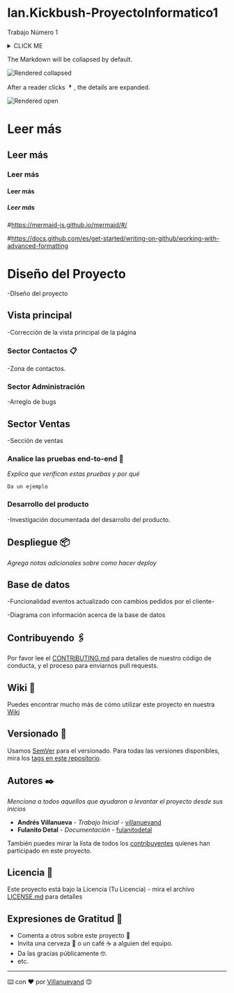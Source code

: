 # Ian.Kickbush-ProyectoInformatico1
Trabajo Número 1
<details><summary>CLICK ME</summary>
<p>
    
#### We can hide anything, even code!

    ```C++
       Serial.println("Esto es codigo de Arduino");
    ```
	
	```java
		private String test(int var) {
		  console.log("notice the blank line before this function?");
		}
	```	
	

</details> </p>

The Markdown will be collapsed by default.

![Rendered collapsed](/assets/images/help/writing/collapsed-section-view.png)

After a reader clicks <svg version="1.1" width="16" height="16" viewBox="0 0 16 16" class="octicon octicon-triangle-right" aria-label="The right triange icon" role="img"><path d="M6.427 4.427l3.396 3.396a.25.25 0 010 .354l-3.396 3.396A.25.25 0 016 11.396V4.604a.25.25 0 01.427-.177z"></path></svg>, the details are expanded.

![Rendered open](/assets/images/help/writing/open-collapsed-section.png)

# Leer más
## Leer más
### Leer más
#### Leer más
##### Leer más

#https://mermaid-js.github.io/mermaid/#/

#https://docs.github.com/es/get-started/writing-on-github/working-with-advanced-formatting


# Diseño del Proyecto

-DIseño del proyecto

## Vista principal

-Corrección de la vista principal de la página

### Sector Contactos 📋

-Zona de contactos.

### Sector Administración

-Arreglo de bugs

## Sector Ventas

-Sección de ventas
### Analice las pruebas end-to-end 🔩

_Explica que verifican estas pruebas y por qué_

```
Da un ejemplo
```

### Desarrollo del producto

-Investigación documentada del desarrollo del producto.

## Despliegue 📦

_Agrega notas adicionales sobre como hacer deploy_


## Base de datos


-Funcionalidad eventos actualizado con cambios pedidos por el cliente-

-Diagrama con información acerca de la base de datos


## Contribuyendo 🖇️

Por favor lee el [CONTRIBUTING.md](https://gist.github.com/villanuevand/xxxxxx) para detalles de nuestro código de conducta, y el proceso para enviarnos pull requests.

## Wiki 📖

Puedes encontrar mucho más de cómo utilizar este proyecto en nuestra [Wiki](https://github.com/tu/proyecto/wiki)

## Versionado 📌

Usamos [SemVer](http://semver.org/) para el versionado. Para todas las versiones disponibles, mira los [tags en este repositorio](https://github.com/tu/proyecto/tags).

## Autores ✒️

_Menciona a todos aquellos que ayudaron a levantar el proyecto desde sus inicios_

* **Andrés Villanueva** - *Trabajo Inicial* - [villanuevand](https://github.com/villanuevand)
* **Fulanito Detal** - *Documentación* - [fulanitodetal](#fulanito-de-tal)

También puedes mirar la lista de todos los [contribuyentes](https://github.com/your/project/contributors) quíenes han participado en este proyecto. 

## Licencia 📄

Este proyecto está bajo la Licencia (Tu Licencia) - mira el archivo [LICENSE.md](LICENSE.md) para detalles

## Expresiones de Gratitud 🎁

* Comenta a otros sobre este proyecto 📢
* Invita una cerveza 🍺 o un café ☕ a alguien del equipo. 
* Da las gracias públicamente 🤓.
* etc.

---
⌨️ con ❤️ por [Villanuevand](https://github.com/Villanuevand) 😊
